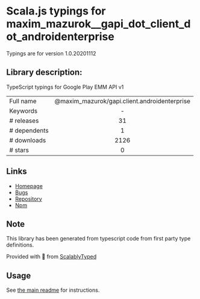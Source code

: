 
# Scala.js typings for maxim_mazurok__gapi_dot_client_dot_androidenterprise

Typings are for version 1.0.20201112

## Library description:
TypeScript typings for Google Play EMM API v1

|                    |                 |
| ------------------ | :-------------: |
| Full name          | @maxim_mazurok/gapi.client.androidenterprise |
| Keywords           | - |
| # releases         | 31 |
| # dependents       | 1 |
| # downloads        | 2126 |
| # stars            | 0 |

## Links
- [Homepage](https://github.com/Maxim-Mazurok/google-api-typings-generator#readme)
- [Bugs](https://github.com/Maxim-Mazurok/google-api-typings-generator/issues)
- [Repository](https://github.com/Maxim-Mazurok/google-api-typings-generator)
- [Npm](https://www.npmjs.com/package/%40maxim_mazurok%2Fgapi.client.androidenterprise)
    


## Note
This library has been generated from typescript code from first party type definitions.

Provided with :purple_heart: from [ScalablyTyped](https://github.com/oyvindberg/ScalablyTyped)

## Usage
See [the main readme](../../readme.md) for instructions.


